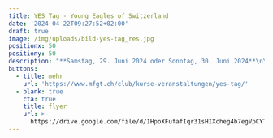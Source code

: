 ```yaml
---
title: YES Tag - Young Eagles of Switzerland
date: '2024-04-22T09:27:52+02:00'
draft: true
image: /img/uploads/bild-yes-tag_res.jpg
positionx: 50
positiony: 50
description: "**Samstag, 29. Juni 2024 oder Sonntag, 30. Juni 2024**\n\nAviatikluft schnuppern und das Steuer in die Hand nehmen! Die Motorfluggruppe Thurgau MFGT und der Aeroclub der Schweiz AeCS ermöglichen dir einen packenden Einstieg in den Motorflug.\r"
buttons:
  - title: mehr
    url: 'https://www.mfgt.ch/club/kurse-veranstaltungen/yes-tag/'
  - blank: true
    cta: true
    title: flyer
    url: >-
      https://drive.google.com/file/d/1HpoXFufafIqr31sHIXcheg4b7egVpCYT/view?usp=sharing
---
```


